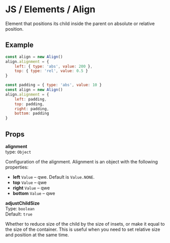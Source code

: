 # JS / Elements / Align

Element that positions its child inside the parent on absolute or relative position.

## Example

```js
const align = new Align()
align.alignment = {
    left: { type: 'abs', value: 200 },
    top: { type: 'rel', value: 0.5 }
}
```

```js
const padding = { type: 'abs', value: 10 }
const align = new Align()
align.alignment = {
    left: padding,
    top: padding,
    right: padding,
    bottom: padding
}
```

## Props

**alignment**
<br>
type: `Object`

Configuration of the alignment.
Alignment is an object with the following properties:

- **left** `Value` – qwe. Default is `Value.NONE`.
- **top** `Value` – qwe
- **right** `Value` – qwe
- **bottom** `Value` – qwe

**adjustChildSize**
<br>
Type: `boolean`
<br>
Default: `true`

Whether to reduce size of the child by the size of insets, or make it 
equal to the size of the container. This is useful when you need to set 
relative size and position at the same time.
